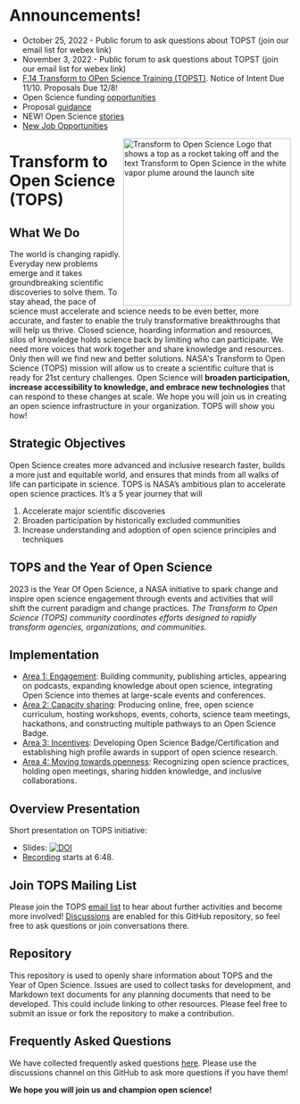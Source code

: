 # Announcements!
- October 25, 2022 - Public forum to ask questions about TOPST (join our email list for webex link)
- November 3, 2022 - Public forum to ask questions about TOPST (join our email list for webex link)
- [F.14 Transform to OPen Science Training (TOPST)](https://nspires.nasaprs.com/external/solicitations/summary.do?solId=%7bAB776446-03A8-4C24-845D-2E5A2ADA2D5A%7d&path=&method=init). Notice of Intent Due 11/10. Proposals Due 12/8!
- Open Science funding [opportunities](https://github.com/nasa/Transform-to-Open-Science/blob/main/docs/Area4_Moving_To_Openness/funding_opportunities.md)
- Proposal [guidance](https://github.com/nasa/Transform-to-Open-Science/blob/main/docs/Area4_Moving_To_Openness/TOPST/proposal_resources.md)
- NEW! Open Science [stories](https://github.com/nasa/Transform-to-Open-Science/blob/main/docs/Area1_Engagement/Open-Science-Stories/readme.md)
- [New Job Opportunities](./docs/Area4_Moving_To_Openness/job_opportunities.md)


<img align="right" src="https://github.com/nasa/Transform-to-Open-Science/blob/Resources_update_Oct2022/Tops_badge_Original4x_cropped.png" width="300" alt="Transform to Open Science Logo that shows a top as a rocket taking off and the text Transform to Open Science in the white vapor plume around the launch site">

# Transform to Open Science (TOPS)

## What We Do

The world is changing rapidly. Everyday new problems emerge and it takes groundbreaking scientific discoveries to solve them. To stay ahead, the pace of science must accelerate and science needs to be even better, more accurate, and faster to enable the truly transformative breakthroughs that will help us thrive. Closed science, hoarding information and resources, silos of knowledge holds science back by limiting who can participate. We need more voices that work together and share knowledge and resources. Only then will we find new and better solutions. NASA's Transform to Open Science (TOPS) mission will allow us to create a scientific culture that is ready for 21st century challenges. Open Science will **broaden participation, increase accessibility to knowledge, and embrace new technologies** that can respond to these changes at scale. We hope you will join us in creating an open science infrastructure in your organization. TOPS will show you how! 

## Strategic Objectives

Open Science creates more advanced and inclusive research faster, builds a more just and equitable world, and ensures that minds from all walks of life can participate in science. TOPS is NASA’s ambitious plan to accelerate open science practices. It’s a 5 year journey that will  
1. Accelerate major scientific discoveries 
2. Broaden participation by historically excluded communities 
3. Increase understanding and adoption of open science principles and techniques 

## TOPS and the Year of Open Science

2023 is the Year Of Open Science, a NASA initiative to spark change and inspire open science engagement through events and activities that will shift the current paradigm and change practices. *The Transform to Open Science (TOPS) community coordinates efforts designed to rapidly transform agencies, organizations, and communities.*

## Implementation
- [Area 1: Engagement](./docs/Area1_Engagement/): Building community, publishing articles, appearing on podcasts, expanding knowledge about open science, integrating Open Science into themes at large-scale events and conferences.
- [Area 2: Capacity sharing](./docs/Area2_Capacity_Sharing/): Producing online, free, open science curriculum, hosting workshops, events, cohorts, science team meetings, hackathons, and constructing multiple pathways to an Open Science Badge.
- [Area 3: Incentives](./docs/Area3_Incentives/): Developing Open Science Badge/Certification and establishing high profile awards in support of open science research.
- [Area 4: Moving towards openness](./docs/Area4_Moving_To_Openness/): Recognizing open science practices, holding open meetings, sharing hidden knowledge, and inclusive collaborations.
 
## Overview Presentation
Short presentation on TOPS initiative: 
- Slides: [![DOI](https://zenodo.org/badge/DOI/10.5281/zenodo.5621674.svg)](https://doi.org/10.5281/zenodo.5621674)
- [Recording](https://youtu.be/Gzg_xTEUOII?t=408) starts at 6:48.

## Join TOPS Mailing List
Please join the TOPS [email list](https://docs.google.com/forms/d/e/1FAIpQLSeb_6PdbaPYFcVwXWgMJ053Q_pF2rW2YOu51Qmrh5nWaRYc7Q/viewform) to hear about further activities and become more involved! [Discussions](https://github.com/nasa/Transform-to-Open-Science/discussions) are enabled for this GitHub repository, so feel free to ask questions or join conversations there.

 
## Repository

This repository is used to openly share information about TOPS and the Year of Open Science. 
Issues are used to collect tasks for development, and Markdown text documents for any planning documents that need to be developed.  This could include linking to other resources. Please feel free to submit an issue or fork the repository to make a contribution. 

## Frequently Asked Questions

We have collected frequently asked questions [here](./tops_faq.md). Please use the discussions channel on this GitHub to ask more questions if you have them!


**We hope you will join us and champion open science!**
